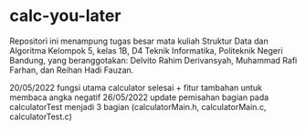 # calc-you-later
Repositori ini menampung tugas besar mata kuliah Struktur Data dan Algoritma Kelompok 5, kelas 1B, D4 Teknik Informatika, Politeknik Negeri Bandung, yang beranggotakan: Delvito Rahim Derivansyah, Muhammad Rafi Farhan, dan Reihan Hadi Fauzan.

20/05/2022 fungsi utama calculator selesai + fitur tambahan untuk membaca angka negatif
26/05/2022 update pemisahan bagian pada calculatorTest menjadi 3 bagian (calculatorMain.h, calculatorMain.c, calculatorTest.c)
